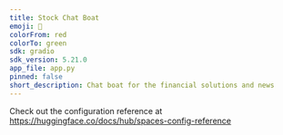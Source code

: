 ```yaml
---
title: Stock Chat Boat
emoji: 🦀
colorFrom: red
colorTo: green
sdk: gradio
sdk_version: 5.21.0
app_file: app.py
pinned: false
short_description: Chat boat for the financial solutions and news
---
```


Check out the configuration reference at https://huggingface.co/docs/hub/spaces-config-reference
